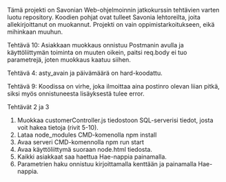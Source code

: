 Tämä projekti on Savonian Web-ohjelmoinnin jatkokurssin tehtävien varten luotu repository. Koodien pohjat ovat tulleet Savonia lehtoreilta, joita allekirjoittanut on muokannut. Projekti on vain oppimistarkoitukseen, eikä mihinkaan muuhun.

Tehtävä 10: Asiakkaan muokkaus onnistuu Postmanin avulla ja käyttöliittymän toiminta on muuten oikein, paitsi req.body ei tuo parametrejä, joten muokkaus kaatuu siihen.

Tehtävä 4: asty_avain ja päivämäärä on hard-koodattu.

Tehtävä 9: Koodissa on virhe, joka ilmoittaa aina postinro olevan liian pitkä, siksi myös onnistuneesta lisäyksestä tulee error.

Tehtävät 2 ja 3

1. Muokkaa customerController.js tiedostoon SQL-serverisi tiedot, josta voit hakea tietoja (rivit 5-10).
2. Lataa node_modules CMD-komenolla npm install
3. Avaa serveri CMD-komennolla npm run start
4. Avaa käyttöliittymä suoraan node.html tiedosta.
5. Kaikki asiakkaat saa haettua Hae-nappia painamalla.
6. Parametrien haku onnistuu kirjoittamalla kenttään ja painamalla Hae-nappia.
